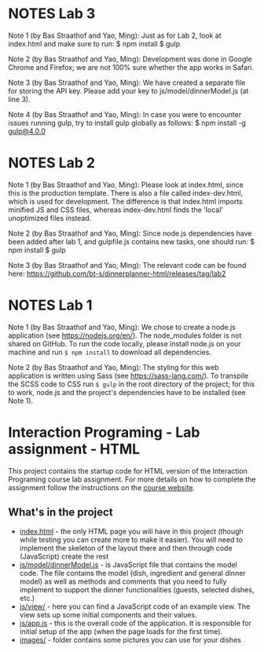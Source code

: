 # NOTES Lab 3

Note 1 (by Bas Straathof and Yao, Ming):
Just as for Lab 2, look at index.html and make sure to run:
$ npm install
$ gulp

Note 2 (by Bas Straathof and Yao, Ming):
Development was done in Google Chrome and Firefox; we are not 100% sure whether the app works in Safari.

Note 3 (by Bas Straathof and Yao, Ming):
We have created a separate file for storing the API key. Please add your key to js/model/dinnerModel.js (at line 3).

Note 4 (by Bas Straathof and Yao, Ming):
In case you were to encounter issues running gulp, try to install gulp globally as follows:
\$ npm install -g gulp@4.0.0

# NOTES Lab 2

Note 1 (by Bas Straathof and Yao, Ming):
Please look at index.html, since this is the production template. There is also a file called index-dev.html, which is used for development. The difference is that index.html imports minified JS and CSS files, whereas index-dev.html finds the 'local' unoptimized files instead.

Note 2 (by Bas Straathof and Yao, Ming):
Since node.js dependencies have been added after lab 1, and gulpfile.js contains new tasks, one should run:
$ npm install
$ gulp

Note 3 (by Bas Straathof and Yao, Ming):
The relevant code can be found here: https://github.com/bt-s/dinnerplanner-html/releases/tag/lab2

# NOTES Lab 1

Note 1 (by Bas Straathof and Yao, Ming):
We chose to create a node.js application (see https://nodejs.org/en/).
The node_modules folder is not shared on GitHub.
To run the code locally, please install node.js on your machine and run `$ npm install` to download all dependencies.

Note 2 (by Bas Straathof and Yao, Ming):
The styling for this web application is written using Sass (see https://sass-lang.com/).
To transpile the SCSS code to CSS run `$ gulp` in the root directory of the project; for this to work, node.js and the project's dependencies have to be installed (see Note 1).

# Interaction Programing - Lab assignment - HTML

This project contains the startup code for HTML version of the Interaction Programing course lab assignment. For more details on how to complete the assignment follow the instructions on the [course website](https://www.kth.se/social/course/DH2642).

## What's in the project

- [index.html](https://github.com/kth-csc-iprog/dinnerplanner-html/blob/master/index.html) - the only HTML page you will have in this project (though while testing you can create more to make it easier). You will need to implement the skeleton of the layout there and then through code (JavaScript) create the rest
- [js/model/dinnerModel.js](https://github.com/kth-csc-iprog/dinnerplanner-html/blob/master/js/model/dinnerModel.js) - is JavaScript file that contains the model code. The file contains the model (dish, ingredient and general dinner model) as well as methods and comments that you need to fully implement to support the dinner functionalities (guests, selected dishes, etc.)
- [js/view/](https://github.com/kth-csc-iprog/dinnerplanner-html/tree/master/js/view) - here you can find a JavaScript code of an example view. The view sets up some initial components and their values.
- [js/app.js](https://github.com/kth-csc-iprog/dinnerplanner-html/blob/master/js/app.js) - this is the overall code of the application. It is responsible for initial setup of the app (when the page loads for the first time).
- [images/](https://github.com/kth-csc-iprog/dinnerplanner-html/tree/master/images) - folder contains some pictures you can use for your dishes
